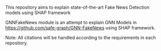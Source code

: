 This repository aims to explain state-of-the-art Fake News Detection models using SHAP framework

GNNFakeNews module is an attempt to explain GNN Models in https://github.com/safe-graph/GNN-FakeNews using SHAP
framework.

Note: All citations will be handled according to the requirements in each repository.
